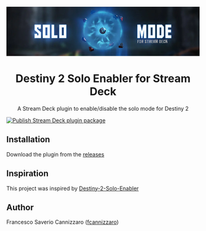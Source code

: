 <p align="center">
  <img width="600" src="https://github.com/fcannizzaro/com.destiny.solo.enabler/blob/main/media/header.png?raw=true">
    <h1 align="center">Destiny 2 Solo Enabler for Stream Deck</h1>
    <p  align="center">A Stream Deck plugin to enable/disable the solo mode for Destiny 2</p>

</p>

[![Publish Stream Deck plugin package](https://github.com/fcannizzaro/com.destiny.solo.enabler/actions/workflows/publish-plugin-package.yaml/badge.svg)](https://github.com/fcannizzaro/com.destiny.solo.enabler/actions/workflows/publish-plugin-package.yaml)

## Installation

Download the plugin from the [releases](https://github.com/fcannizzaro/com.destiny.solo.enabler/releases/latest)
<!--
 or from below:
[comment]: <>  [![download](https://github.com/fcannizzaro/com.destiny.solo.enabler/blob/main/media/download.png?raw=true)](https://apps.elgato.com/plugins/com.destiny.solo.enabler)
-->

## Inspiration
This project was inspired by [Destiny-2-Solo-Enabler](https://github.com/DrNoLife/Destiny-2-Solo-Enabler)

## Author

Francesco Saverio Cannizzaro ([fcannizzaro](https://github.com/fcannizzaro))
